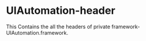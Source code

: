 UIAutomation-header
===================

This Contains the all the headers of private framework- UIAutomation.framework.
